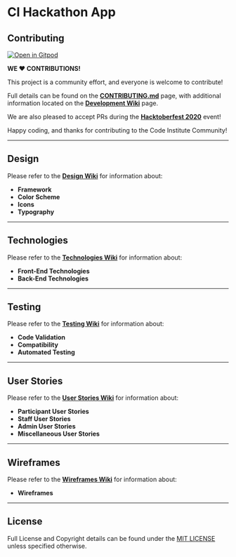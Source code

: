 # CI Hackathon App

## Contributing

[![Open in Gitpod](https://gitpod.io/button/open-in-gitpod.svg)](https://gitpod.io/#https://github.com/Code-Institute-Community/ci-hackathon-app)

**WE :heart: CONTRIBUTIONS!**

This project is a community effort, and everyone is welcome to contribute!

Full details can be found on the **[CONTRIBUTING.md](CONTRIBUTING.md)** page, with additional information located on the **[Development Wiki](https://github.com/Code-Institute-Community/ci-hackathon-app/wiki/Development)** page.

We are also pleased to accept PRs during the **[Hacktoberfest 2020](https://hacktoberfest.digitalocean.com/)** event!

Happy coding, and thanks for contributing to the Code Institute Community!

---

## Design

Please refer to the **[Design Wiki](https://github.com/Code-Institute-Community/ci-hackathon-app/wiki/Design)** for information about:
- **Framework**
- **Color Scheme**
- **Icons**
- **Typography**

---

## Technologies

Please refer to the **[Technologies Wiki](https://github.com/Code-Institute-Community/ci-hackathon-app/wiki/Technologies)** for information about:
- **Front-End Technologies**
- **Back-End Technologies**

---

## Testing

Please refer to the **[Testing Wiki](https://github.com/Code-Institute-Community/ci-hackathon-app/wiki/Testing)** for information about:
- **Code Validation**
- **Compatibility**
- **Automated Testing**

---

## User Stories

Please refer to the **[User Stories Wiki](https://github.com/Code-Institute-Community/ci-hackathon-app/wiki/User-Stories)** for information about:
- **Participant User Stories**
- **Staff User Stories**
- **Admin User Stories**
- **Miscellaneous User Stories**

---

## Wireframes

Please refer to the **[Wireframes Wiki](https://github.com/Code-Institute-Community/ci-hackathon-app/wiki/Wireframes)** for information about:
- **Wireframes**

---

## License

Full License and Copyright details can be found under the [MIT LICENSE](LICENSE) unless specified otherwise.
